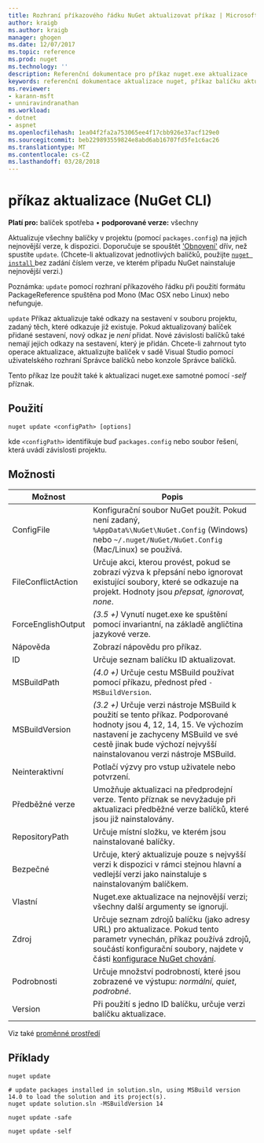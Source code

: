 ```yaml
---
title: Rozhraní příkazového řádku NuGet aktualizovat příkaz | Microsoft Docs
author: kraigb
ms.author: kraigb
manager: ghogen
ms.date: 12/07/2017
ms.topic: reference
ms.prod: nuget
ms.technology: ''
description: Referenční dokumentace pro příkaz nuget.exe aktualizace
keywords: referenční dokumentace aktualizace nuget, příkaz balíčku aktualizace
ms.reviewer:
- karann-msft
- unniravindranathan
ms.workload:
- dotnet
- aspnet
ms.openlocfilehash: 1ea04f2fa2a753065ee4f17cbb926e37acf129e0
ms.sourcegitcommit: beb229893559824e8abd6ab16707fd5fe1c6ac26
ms.translationtype: MT
ms.contentlocale: cs-CZ
ms.lasthandoff: 03/28/2018
---
```

# <a name="update-command-nuget-cli"></a>příkaz aktualizace (NuGet CLI)

**Platí pro:** balíček spotřeba &bullet; **podporované verze:** všechny

Aktualizuje všechny balíčky v projektu (pomocí `packages.config`) na jejich nejnovější verze, k dispozici. Doporučuje se spouštět ['Obnovení'](cli-ref-restore.md) dřív, než spustíte `update`. (Chcete-li aktualizovat jednotlivých balíčků, použijte [ `nuget install` ](cli-ref-install.md) bez zadání číslem verze, ve kterém případu NuGet nainstaluje nejnovější verzi.)

Poznámka: `update` pomocí rozhraní příkazového řádku při použití formátu PackageReference spuštěna pod Mono (Mac OSX nebo Linux) nebo nefunguje.

`update` Příkaz aktualizuje také odkazy na sestavení v souboru projektu, zadaný těch, které odkazuje již existuje. Pokud aktualizovaný balíček přidané sestavení, nový odkaz je *není* přidat. Nové závislosti balíčků také nemají jejich odkazy na sestavení, který je přidán. Chcete-li zahrnout tyto operace aktualizace, aktualizujte balíček v sadě Visual Studio pomocí uživatelského rozhraní Správce balíčků nebo konzole Správce balíčků.

Tento příkaz lze použít také k aktualizaci nuget.exe samotné pomocí *-self* příznak.

## <a name="usage"></a>Použití

```cli
nuget update <configPath> [options]
```

kde `<configPath>` identifikuje buď `packages.config` nebo soubor řešení, která uvádí závislosti projektu.

## <a name="options"></a>Možnosti

| Možnost | Popis |
| --- | --- |
| ConfigFile | Konfigurační soubor NuGet použít. Pokud není zadaný, `%AppData%\NuGet\NuGet.Config` (Windows) nebo `~/.nuget/NuGet/NuGet.Config` (Mac/Linux) se používá.|
| FileConflictAction | Určuje akci, kterou provést, pokud se zobrazí výzva k přepsání nebo ignorovat existující soubory, které se odkazuje na projekt. Hodnoty jsou *přepsat, ignorovat, none*. |
| ForceEnglishOutput | *(3.5 +)*  Vynutí nuget.exe ke spuštění pomocí invariantní, na základě angličtina jazykové verze. |
| Nápověda | Zobrazí nápovědu pro příkaz. |
| ID | Určuje seznam balíčku ID aktualizovat. |
| MSBuildPath | *(4.0 +)*  Určuje cestu MSBuild používat pomocí příkazu, přednost před `-MSBuildVersion`. |
| MSBuildVersion | *(3.2 +)*  Určuje verzi nástroje MSBuild k použití se tento příkaz. Podporované hodnoty jsou 4, 12, 14, 15. Ve výchozím nastavení je zachyceny MSBuild ve své cestě jinak bude výchozí nejvyšší nainstalovanou verzi nástroje MSBuild. |
| Neinteraktivní | Potlačí výzvy pro vstup uživatele nebo potvrzení. |
| Předběžné verze | Umožňuje aktualizaci na předprodejní verze. Tento příznak se nevyžaduje při aktualizaci předběžné verze balíčků, které jsou již nainstalovány. |
| RepositoryPath | Určuje místní složku, ve kterém jsou nainstalované balíčky. |
| Bezpečné | Určuje, který aktualizuje pouze s nejvyšší verzi k dispozici v rámci stejnou hlavní a vedlejší verzi jako nainstaluje s nainstalovaným balíčkem. |
| Vlastní | Nuget.exe aktualizace na nejnovější verzi; všechny další argumenty se ignorují. |
| Zdroj | Určuje seznam zdrojů balíčku (jako adresy URL) pro aktualizace. Pokud tento parametr vynechán, příkaz používá zdrojů, součástí konfigurační soubory, najdete v části [konfigurace NuGet chování](../consume-packages/configuring-nuget-behavior.md). |
| Podrobnosti | Určuje množství podrobností, které jsou zobrazené ve výstupu: *normální*, *quiet*, *podrobné*. |
| Version | Při použití s jedno ID balíčku, určuje verzi balíčku aktualizace. |

Viz také [proměnné prostředí](cli-ref-environment-variables.md)

## <a name="examples"></a>Příklady

```cli
nuget update

# update packages installed in solution.sln, using MSBuild version 14.0 to load the solution and its project(s).
nuget update solution.sln -MSBuildVersion 14

nuget update -safe

nuget update -self
```
